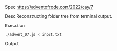 Spec https://adventofcode.com/2022/day/7

Desc Reconstructing folder tree from terminal output.

Execution

```bash
./advent_07.js < input.txt
```

Output

```
```

